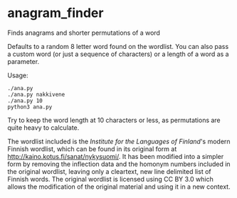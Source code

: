 # anagram_finder
Finds anagrams and shorter permutations of a word

Defaults to a random 8 letter word found on the wordlist. You can also pass a custom word (or just a sequence of characters) or a length of a word as a parameter.

Usage:
```
./ana.py
./ana.py nakkivene
./ana.py 10
python3 ana.py
```

Try to keep the word length at 10 characters or less, as permutations are quite heavy to calculate.

The wordlist included is the *Institute for the Languages of Finland*'s modern Finnish wordlist, which can be found in its original form at http://kaino.kotus.fi/sanat/nykysuomi/. It has been modified into a simpler form by removing the inflection data and the homonym numbers included in the original wordlist, leaving only a cleartext, new line delimited list of Finnish words. The original wordlist is licensed using CC BY 3.0 which allows the modification of the original material and using it in a new context.
